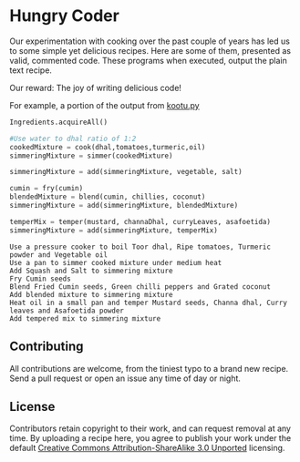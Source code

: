 # Hungry Coder

Our experimentation with cooking over the past couple of years has led us to some simple yet delicious recipes. Here are some of them, presented as valid, commented code. These programs when executed, output the plain text recipe.

Our reward: The joy of writing delicious code!

For example, a portion of the output from [kootu.py][1]
```python
Ingredients.acquireAll()

#Use water to dhal ratio of 1:2
cookedMixture = cook(dhal,tomatoes,turmeric,oil)
simmeringMixture = simmer(cookedMixture)

simmeringMixture = add(simmeringMixture, vegetable, salt)

cumin = fry(cumin)
blendedMixture = blend(cumin, chillies, coconut)
simmeringMixture = add(simmeringMixture, blendedMixture)

temperMix = temper(mustard, channaDhal, curryLeaves, asafoetida)
simmeringMixture = add(simmeringMixture, temperMix)
```

```
Use a pressure cooker to boil Toor dhal, Ripe tomatoes, Turmeric powder and Vegetable oil
Use a pan to simmer cooked mixture under medium heat
Add Squash and Salt to simmering mixture
Fry Cumin seeds
Blend Fried Cumin seeds, Green chilli peppers and Grated coconut
Add blended mixture to simmering mixture
Heat oil in a small pan and temper Mustard seeds, Channa dhal, Curry leaves and Asafoetida powder
Add tempered mix to simmering mixture
```

## Contributing

All contributions are welcome, from the tiniest typo to a brand new recipe. Send a pull request or open an issue any time of day or night.

## License

Contributors retain copyright to their work, and can request removal at any
time. By uploading a recipe here, you agree to publish your work under the default
[Creative Commons Attribution-ShareAlike 3.0 Unported][2] licensing.

[1]: /kootu.py
[2]: http://creativecommons.org/licenses/by-sa/3.0/deed.en_US